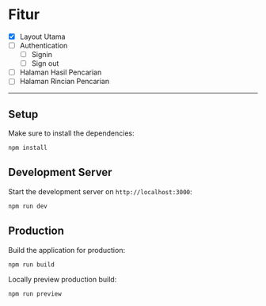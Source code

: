 # Fitur
- [x] Layout Utama
- [ ] Authentication
  - [ ] Signin
  - [ ] Sign out
- [ ] Halaman Hasil Pencarian
- [ ] Halaman Rincian Pencarian

---

## Setup

Make sure to install the dependencies:

```bash
npm install
```

## Development Server

Start the development server on `http://localhost:3000`:

```bash
npm run dev
```

## Production

Build the application for production:

```bash
npm run build
```

Locally preview production build:

```bash
npm run preview
```
